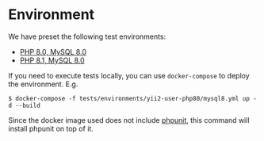 # Environment

We have preset the following test environments:

- [PHP 8.0, MySQL 8.0](../../tests/environments/yii2-user-php80/mysql8.yml)
- [PHP 8.1, MySQL 8.0](../../tests/environments/yii2-user-php81/mysql8.yml)

If you need to execute tests locally, you can use `docker-compose` to deploy the environment.
E.g.

```shell
$ docker-compose -f tests/environments/yii2-user-php80/mysql8.yml up -d --build
```

Since the docker image used does not include [phpunit](https://phpunit.de), this command will install phpunit on top of it.